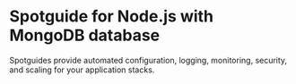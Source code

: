 # Spotguide for Node.js with MongoDB database

Spotguides provide automated configuration, logging, monitoring, security, and scaling for your application stacks.

